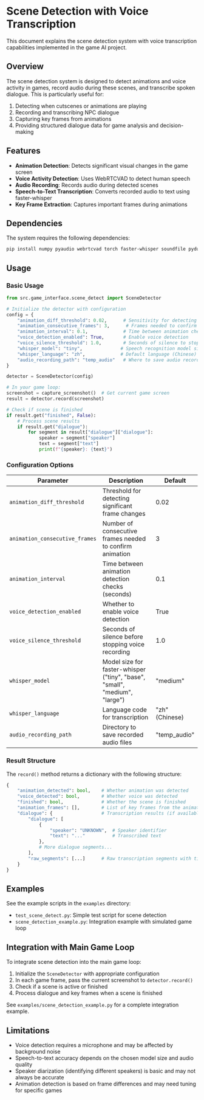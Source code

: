 # Scene Detection with Voice Transcription

This document explains the scene detection system with voice transcription capabilities implemented in the game AI project.

## Overview

The scene detection system is designed to detect animations and voice activity in games, record audio during these scenes, and transcribe spoken dialogue. This is particularly useful for:

1. Detecting when cutscenes or animations are playing
2. Recording and transcribing NPC dialogue
3. Capturing key frames from animations
4. Providing structured dialogue data for game analysis and decision-making

## Features

- **Animation Detection**: Detects significant visual changes in the game screen
- **Voice Activity Detection**: Uses WebRTCVAD to detect human speech
- **Audio Recording**: Records audio during detected scenes
- **Speech-to-Text Transcription**: Converts recorded audio to text using faster-whisper
- **Key Frame Extraction**: Captures important frames during animations

## Dependencies

The system requires the following dependencies:

```bash
pip install numpy pyaudio webrtcvad torch faster-whisper soundfile pydub --index-url https://pypi.tuna.tsinghua.edu.cn/simple --trusted-host pypi.tuna.tsinghua.edu.cn
```

## Usage

### Basic Usage

```python
from src.game_interface.scene_detect import SceneDetector

# Initialize the detector with configuration
config = {
    "animation_diff_threshold": 0.02,      # Sensitivity for detecting animation
    "animation_consecutive_frames": 3,      # Frames needed to confirm animation
    "animation_interval": 0.1,             # Time between animation checks
    "voice_detection_enabled": True,       # Enable voice detection
    "voice_silence_threshold": 1.0,        # Seconds of silence to stop recording
    "whisper_model": "tiny",              # Speech recognition model size
    "whisper_language": "zh",             # Default language (Chinese)
    "audio_recording_path": "temp_audio"   # Where to save audio recordings
}

detector = SceneDetector(config)

# In your game loop:
screenshot = capture_screenshot()  # Get current game screen
result = detector.record(screenshot)

# Check if scene is finished
if result.get("finished", False):
    # Process scene results
    if result.get("dialogue"):
        for segment in result["dialogue"]["dialogue"]:
            speaker = segment["speaker"]
            text = segment["text"]
            print(f"{speaker}: {text}")
```

### Configuration Options

| Parameter | Description | Default |
|-----------|-------------|---------|
| `animation_diff_threshold` | Threshold for detecting significant frame changes | 0.02 |
| `animation_consecutive_frames` | Number of consecutive frames needed to confirm animation | 3 |
| `animation_interval` | Time between animation detection checks (seconds) | 0.1 |
| `voice_detection_enabled` | Whether to enable voice detection | True |
| `voice_silence_threshold` | Seconds of silence before stopping voice recording | 1.0 |
| `whisper_model` | Model size for faster-whisper ("tiny", "base", "small", "medium", "large") | "medium" |
| `whisper_language` | Language code for transcription | "zh" (Chinese) |
| `audio_recording_path` | Directory to save recorded audio files | "temp_audio" |

### Result Structure

The `record()` method returns a dictionary with the following structure:

```python
{
    "animation_detected": bool,    # Whether animation was detected
    "voice_detected": bool,        # Whether voice was detected
    "finished": bool,              # Whether the scene is finished
    "animation_frames": [],        # List of key frames from the animation
    "dialogue": {                  # Transcription results (if available)
        "dialogue": [
            {
                "speaker": "UNKNOWN",  # Speaker identifier
                "text": "..."          # Transcribed text
            },
            # More dialogue segments...
        ],
        "raw_segments": [...]      # Raw transcription segments with timestamps
    }
}
```

## Examples

See the example scripts in the `examples` directory:

- `test_scene_detect.py`: Simple test script for scene detection
- `scene_detection_example.py`: Integration example with simulated game loop

## Integration with Main Game Loop

To integrate scene detection into the main game loop:

1. Initialize the `SceneDetector` with appropriate configuration
2. In each game frame, pass the current screenshot to `detector.record()`
3. Check if a scene is active or finished
4. Process dialogue and key frames when a scene is finished

See `examples/scene_detection_example.py` for a complete integration example.

## Limitations

- Voice detection requires a microphone and may be affected by background noise
- Speech-to-text accuracy depends on the chosen model size and audio quality
- Speaker diarization (identifying different speakers) is basic and may not always be accurate
- Animation detection is based on frame differences and may need tuning for specific games
